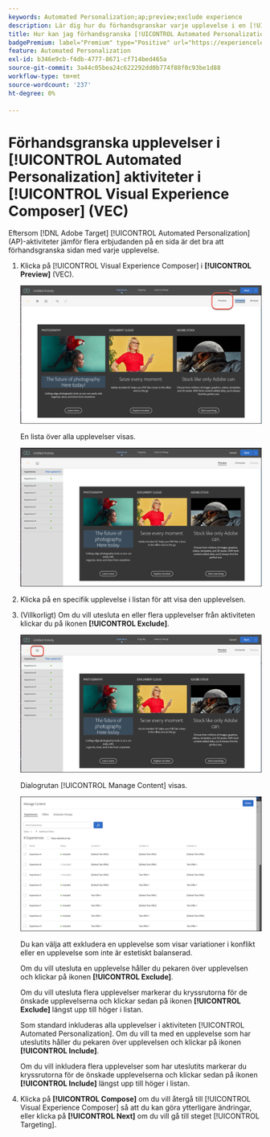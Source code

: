```yaml
---
keywords: Automated Personalization;ap;preview;exclude experience
description: Lär dig hur du förhandsgranskar varje upplevelse i en [!UICONTROL Automated Personalization] (AP) aktivitet i  [!DNL Adobe Target] med hjälp av [!UICONTROL Visual Experience Composer] (VEC).
title: Hur kan jag förhandsgranska [!UICONTROL Automated Personalization] upplevelser i VEC?
badgePremium: label="Premium" type="Positive" url="https://experienceleague.adobe.com/docs/target/using/introduction/intro.html?lang=sv-SE#premium newtab=true" tooltip="Se vad som ingår i Target Premium."
feature: Automated Personalization
exl-id: b346e9cb-f4db-4777-8671-cf714bed465a
source-git-commit: 3a44c05bea24c622292dd0b774f88f0c93be1d88
workflow-type: tm+mt
source-wordcount: '237'
ht-degree: 0%

---
```


# Förhandsgranska upplevelser i [!UICONTROL Automated Personalization] aktiviteter i [!UICONTROL Visual Experience Composer] (VEC)

Eftersom [!DNL Adobe Target] [!UICONTROL Automated Personalization] (AP)-aktiviteter jämför flera erbjudanden på en sida är det bra att förhandsgranska sidan med varje upplevelse.

1. Klicka på [!UICONTROL Visual Experience Composer] i **[!UICONTROL Preview]** (VEC).

   ![Ikon för förhandsgranskning](/help/main/c-activities/t-automated-personalization/assets/preview.png)

   En lista över alla upplevelser visas.

   ![Förhandsgranska upplevelser](/help/main/c-activities/t-automated-personalization/assets/ap_preview-new.png)

1. Klicka på en specifik upplevelse i listan för att visa den upplevelsen.

1. (Villkorligt) Om du vill utesluta en eller flera upplevelser från aktiviteten klickar du på ikonen **[!UICONTROL Exclude]**.

   ![Uteslut ikon](/help/main/c-activities/t-automated-personalization/assets/ap_exclude-new.png)

   Dialogrutan [!UICONTROL Manage Content] visas.

   ![Dialogrutan Hantera innehåll](/help/main/c-activities/t-automated-personalization/assets/preview-exclude.png)

   Du kan välja att exkludera en upplevelse som visar variationer i konflikt eller en upplevelse som inte är estetiskt balanserad.

   Om du vill utesluta en upplevelse håller du pekaren över upplevelsen och klickar på ikonen **[!UICONTROL Exclude]**.

   Om du vill utesluta flera upplevelser markerar du kryssrutorna för de önskade upplevelserna och klickar sedan på ikonen **[!UICONTROL Exclude]** längst upp till höger i listan.

   Som standard inkluderas alla upplevelser i aktiviteten [!UICONTROL Automated Personalization]. Om du vill ta med en upplevelse som har uteslutits håller du pekaren över upplevelsen och klickar på ikonen **[!UICONTROL Include]**.

   Om du vill inkludera flera upplevelser som har uteslutits markerar du kryssrutorna för de önskade upplevelserna och klickar sedan på ikonen **[!UICONTROL Include]** längst upp till höger i listan.

1. Klicka på **[!UICONTROL Compose]** om du vill återgå till [!UICONTROL Visual Experience Composer] så att du kan göra ytterligare ändringar, eller klicka på **[!UICONTROL Next]** om du vill gå till steget [!UICONTROL Targeting].
